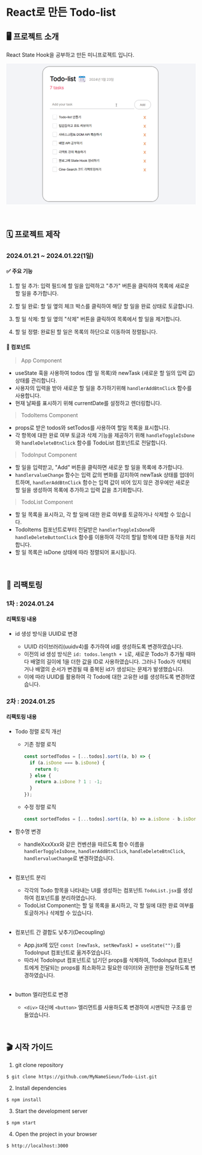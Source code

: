 # React로 만든 Todo-list

## 🖥️ 프로젝트 소개

React State Hook을 공부하고 만든 미니프로젝트 입니다.

![Alt text](public/Todo-list.gif)

<br>

## 🗓️ 프로젝트 제작

### 2024.01.21 ~ 2024.01.22(1일)

#### ✅ 주요 기능

1. 할 일 추가: 입력 필드에 할 일을 입력하고 "추가" 버튼을 클릭하여 목록에 새로운 할 일을 추가합니다.

2. 할 일 완료: 할 일 옆의 체크 박스를 클릭하여 해당 할 일을 완료 상태로 토글합니다.

3. 할 일 삭제: 할 일 옆의 "삭제" 버튼을 클릭하여 목록에서 할 일을 제거합니다.

4. 할 일 정렬: 완료된 할 일은 목록의 하단으로 이동하여 정렬됩니다.

#### 🧩 컴포넌트

> App Component

- useState 훅을 사용하여 todos (할 일 목록)와 newTask (새로운 할 일의 입력 값) 상태를 관리합니다.
- 사용자의 입력을 받아 새로운 할 일을 추가하기위해 `handlerAddBtnClick` 함수를 사용합니다.
- 현재 날짜를 표시하기 위해 currentDate를 설정하고 렌더링합니다.

> TodoItems Component

- props로 받은 todos와 setTodos를 사용하여 할일 목록을 표시합니다.
- 각 항목에 대한 완료 여부 토글과 삭제 기능을 제공하기 위해 `handleToggleIsDone`와 `handleDeleteBtnClick` 함수를 TodoList 컴포넌트로 전달합니다.

> TodoInput Component

- 할 일을 입력받고, "Add" 버튼을 클릭하면 새로운 할 일을 목록에 추가합니다.
- `handlervalueChange` 함수는 입력 값의 변화를 감지하여 newTask 상태를 업데이트하며, `handlerAddBtnClick` 함수는 입력 값이 비어 있지 않은 경우에만 새로운 할 일을 생성하여 목록에 추가하고 입력 값을 초기화합니다.

> TodoList Component

- 할 일 목록을 표시하고, 각 할 일에 대한 완료 여부를 토글하거나 삭제할 수 있습니다.
- TodoItems 컴포넌트로부터 전달받은 `handlerToggleIsDone`와 `handleDeleteButtonClick` 함수를 이용하여 각각의 할일 항목에 대한 동작을 처리합니다.
- 할 일 목록은 isDone 상태에 따라 정렬되어 표시됩니다.

<br>

## 🔄 리팩토링

### 1차 : 2024.01.24

#### 리팩토링 내용

- id 생성 방식을 UUID로 변경

  - UUID 라이브러리(uuidv4)를 추가하여 id를 생성하도록 변경하였습니다.
  - 이전의 id 생성 방식은 `id: todos.length + 1`로, 새로운 Todo가 추가될 때마다 배열의 길이에 1을 더한 값을 ID로 사용하였습니다. 그러나 Todo가 삭제되거나 배열의 순서가 변경될 때 중복된 id가 생성되는 문제가 발생했습니다.
  - 이에 따라 UUID를 활용하여 각 Todo에 대한 고유한 id를 생성하도록 변경하였습니다.

### 2차 : 2024.01.25

#### 리팩토링 내용

- Todo 정렬 로직 개선

  - 기존 정렬 로직
    ```js
    const sortedTodos = [...todos].sort((a, b) => {
      if (a.isDone === b.isDone) {
        return 0;
      } else {
        return a.isDone ? 1 : -1;
      }
    });
    ```
  - 수정 정렬 로직

    ```js
    const sortedTodos = [...todos].sort((a, b) => a.isDone - b.isDone);
    ```

- 함수명 변경
  - handleXxxXxx와 같은 컨벤션을 따르도록 함수 이름을 `handlerToggleIsDone`, `handlerAddBtnClick`, `handleDeleteBtnClick`, `handlervalueChange`로 변경하였습니다.
    <br><br>
- 컴포넌트 분리
  - 각각의 Todo 항목을 나타내는 UI를 생성하는 컴포넌트 `TodoList.jsx`를 생성하여 컴포넌트를 분리하였습니다.
  - TodoList Component는 할 일 목록을 표시하고, 각 할 일에 대한 완료 여부를 토글하거나 삭제할 수 있습니다.
    <br><br>
- 컴포넌트 간 결합도 낮추기(Decoupling)
  - App.jsx에 있던 `const [newTask, setNewTask] = useState("");`를 TodoInput 컴포넌트로 옮겨주었습니다.
  - 따라서 TodoInput 컴포넌트로 넘기던 props를 삭제하여, TodoInput 컴포넌트에게 전달되는 props를 최소화하고 필요한 데이터와 권한만을 전달하도록 변경하였습니다.
    <br><br>
- button 엘리먼트로 변경

  - `<div>` 대신에 `<button>` 엘리먼트를 사용하도록 변경하여 시맨틱한 구조를 만들었습니다.

    <br>

## 🎬 시작 가이드

1. git clone repository

```shell
$ git clone https://github.com/MyNameSieun/Todo-List.git
```

2. Install dependencies

```shell
$ npm install
```

3. Start the development server

```shell
$ npm start
```

4. Open the project in your browser

```shell
$ http://localhost:3000
```
